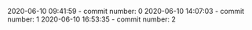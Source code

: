 2020-06-10 09:41:59 - commit number: 0
2020-06-10 14:07:03 - commit number: 1
2020-06-10 16:53:35 - commit number: 2
